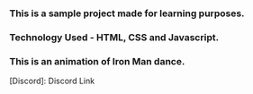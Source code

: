 ### This is a sample project made for learning purposes.
### Technology Used - HTML, CSS and Javascript.

### This is an animation of Iron Man dance.

[Instagram]: Inst
[Discord]: Discord Link